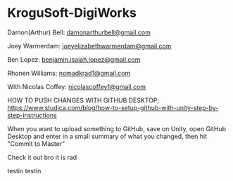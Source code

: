 # KroguSoft-DigiWorks
Damon(Arthur) Bell: damonarthurbell@gmail.com

Joey Warmerdam: joeyelizabethwarmerdam@gmail.com

Ben Lopez: benjamin.isaiah.lopez@gmail.com

Rhonen Williams: nomadkrad1@gmail.com

With Nicolas Coffey: nicolascoffey1@gmail.com

HOW TO PUSH CHANGES WITH GITHUB DESKTOP;
https://www.studica.com/blog/how-to-setup-github-with-unity-step-by-step-instructions

When you want to upload something to GitHub, save on Unity, open GitHub Desktop and enter in a small summary of what you changed, then hit "Commit to Master"

Check it out bro it is rad

testin testin 